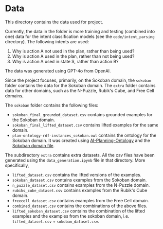 # Data

This directory contains the data used for project. 

Currently, the data in the folder is more training and testing (combined into one) data for the intent classification models (see the `code/intent_parsing` directory). The following intents are used:
1. Why is action A not used in the plan, rather than being used?
2. Why is action A used in the plan, rather than not being used?
3. Why is action A used in state S, rather than action B?

The data was generated using GPT-4o from OpenAI.

Since the project focuses, primarily, on the Sokoban domain, the `sokoban` folder contains the data for the Sokoban domain. The `extra` folder contains data for other domains, such as the N-Puzzle, Rubik's Cube, and Free Cell domains.

The `sokoban` folder contains the following files:
- `sokoban_final_grounded_dataset.csv` contains grounded examples for the Sokoban domain.
- `sokoban_final_lifted_dataset.csv` contains lifted examples for the same domain.
- `plan-ontology-rdf-instances_sokoban.owl` contains the ontology for the Sokoban domain. It was created using [AI-Planning-Ontology](https://github.com/BharathMuppasani/AI-Planning-Ontology) and the [Sokoban domain file](https://github.com/binleyyang/Sokoban/blob/master/sokoban.pddl).

The subdirectory `extra` contains extra datasets. All the csv files have been generated using the `data_generation.ipynb` file in that directory. More specifically,
- `lifted_dataset.csv` contains the lifted versions of the examples.
- `sokoban_dataset.csv` contains examples from the Sokoban domain. 
- `n_puzzle_dataset.csv` contains examples from the N-Puzzle domain.
- `rubiks_cube_dataset.csv` contains examples from the Rubik's Cube domain. 
- `freecell_dataset.csv` contains examples from the Free Cell domain. 
- `combined_dataset.csv` contains the combinations of the above files.
- `lifted_sokoban_dataset.csv` contains the combination of the lifted examples and the examples from the sokoban domain, i.e. `lifted_dataset.csv` + `sokoban_dataset.csv`.
